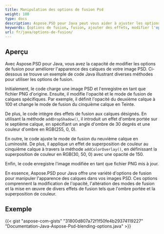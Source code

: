 ```yaml
---
title: Manipulation des options de fusion Psd
weight: 100
type: docs
description: Aspose.PSD pour Java peut vous aider à ajuster les options de fusion avec un extrait de code simple.
keywords: [options de fusion, fusion, ajouter des effets, modifier l'opacité, changer la couleur de l'ombre, ajouter une ombre, api psd, java, exemple de code]
url: fr/java/options-de-fusion/
---
```


## **Aperçu**
Avec Aspose.PSD pour Java, vous avez la capacité de modifier les options de fusion pour améliorer l'apparence des calques de votre image PSD. Ci-dessous se trouve un exemple de code Java illustrant diverses méthodes pour utiliser les options de fusion.

Initialement, le code charge une image PSD et l'enregistre en tant que fichier PNG d'origine. Ensuite, il modifie l'opacité et le mode de fusion de calques spécifiques. Par exemple, il définit l'opacité du deuxième calque à 100 et change le mode de fusion du cinquième calque en Teinte.

De plus, le code intègre des effets de fusion aux calques désignés. En utilisant la méthode `addDropShadow()`, il introduit un effet d'ombre portée sur le septième calque, en spécifiant un angle d'ombre de 30 degrés et une couleur d'ombre en RGB(255, 0, 0).

En outre, le code ajuste le mode de fusion du neuvième calque en Luminosité. De plus, il applique un effet de superposition de couleur au cinquième calque à travers la méthode `addColorOverlay()`, en définissant la superposition de couleur en RGB(30, 50, 0) avec une opacité de 150.

Enfin, le code enregistre l'image modifiée en tant que fichier PNG mis à jour.

En essence, Aspose.PSD pour Java offre une variété d'options de fusion pour manipuler l'apparence des calques dans vos images PSD. Ces options comprennent la modification de l'opacité, l'altération des modes de fusion et la mise en œuvre de divers effets de fusion tels que l'ombre portée et la superposition de couleur.

## **Exemple**
{{< gist "aspose-com-gists" "31800d807a72f1f50fe4b29374119227" "Documentation-Java-Aspose-Psd-blending-options.java" >}}
